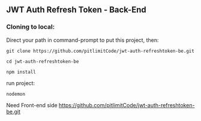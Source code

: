 ## JWT Auth Refresh Token - Back-End

### Cloning to local:  
Direct your path in command-prompt to put this project, then:  
```
git clone https://github.com/pitlimitCode/jwt-auth-refreshtoken-be.git
```
```
cd jwt-auth-refreshtoken-be
```
```
npm install
```

run project:
```
nodemon
```

Need Front-end side https://github.com/pitlimitCode/jwt-auth-refreshtoken-be.git  
